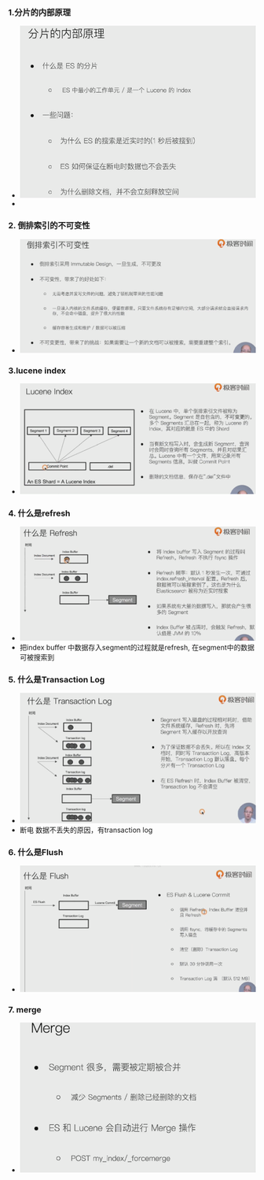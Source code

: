 ### 1.分片的内部原理

- ![image-20221108141342116](img/image-20221108141342116.png)
- 

### 2. 倒排索引的不可变性

- ![image-20221108141417867](img/image-20221108141417867.png)

### 3.lucene index

- ![image-20221108141559418](img/image-20221108141559418.png)

### 4. 什么是refresh

- ![image-20221108141630365](img/image-20221108141630365.png)
- 把index buffer 中数据存入segment的过程就是refresh, 在segment中的数据可被搜索到

### 5. 什么是Transaction Log

- ![image-20221108141850912](img/image-20221108141850912.png)
- 断电 数据不丢失的原因，有transaction log

### 6. 什么是Flush

- ![image-20221108142135065](img/image-20221108142135065.png)

### 7. merge 

- ![image-20221108142228041](img/image-20221108142228041.png)